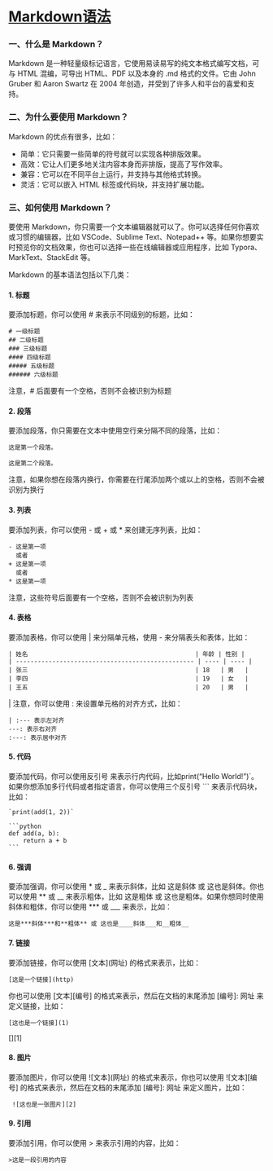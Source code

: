 # [Markdown语法](https://www.cnblogs.com/ynxiyan/p/17026453.html)

### 一、什么是 Markdown？

Markdown 是一种轻量级标记语言，它使用易读易写的纯文本格式编写文档，可与 HTML 混编，可导出 HTML、PDF 以及本身的 .md 格式的文件。它由 John Gruber 和 Aaron Swartz 在 2004 年创造，并受到了许多人和平台的喜爱和支持。

### 二、为什么要使用 Markdown？

Markdown 的优点有很多，比如：

- 简单：它只需要一些简单的符号就可以实现各种排版效果。
- 高效：它让人们更多地关注内容本身而非排版，提高了写作效率。
- 兼容：它可以在不同平台上运行，并支持与其他格式转换。
- 灵活：它可以嵌入 HTML 标签或代码块，并支持扩展功能。

### 三、如何使用 Markdown？

要使用 Markdown，你只需要一个文本编辑器就可以了。你可以选择任何你喜欢或习惯的编辑器，比如 VSCode、Sublime Text、Notepad++ 等。如果你想要实时预览你的文档效果，你也可以选择一些在线编辑器或应用程序，比如 Typora、MarkText、StackEdit 等。

Markdown 的基本语法包括以下几类：

#### 1. 标题
要添加标题，你可以使用 # 来表示不同级别的标题，比如：

```
# 一级标题
## 二级标题
### 三级标题
#### 四级标题
##### 五级标题
###### 六级标题
```

注意，# 后面要有一个空格，否则不会被识别为标题

#### 2. 段落

要添加段落，你只需要在文本中使用空行来分隔不同的段落，比如：

```
这是第一个段落。

这是第二个段落。
```

注意，如果你想在段落内换行，你需要在行尾添加两个或以上的空格，否则不会被识别为换行

#### 3. 列表
要添加列表，你可以使用 - 或 + 或 * 来创建无序列表，比如：

```
- 这是第一项
  或者
+ 这是第一项
  或者
* 这是第一项
```

  注意，这些符号后面要有一个空格，否则不会被识别为列表

#### 4. 表格
要添加表格，你可以使用 | 来分隔单元格，使用 - 来分隔表头和表体，比如：
```
| 姓名                                              | 年龄 | 性别 |
| ------------------------------------------------- | ---- | ---- |
| 张三                                              | 18   | 男   |
| 李四                                              | 19   | 女   |
| 王五                                              | 20   | 男   |
```
| 注意，你可以使用 : 来设置单元格的对齐方式，比如：

```
| :--- 表示左对齐 
---: 表示右对齐
:---: 表示居中对齐
```

#### 5. 代码

要添加代码，你可以使用反引号 来表示行内代码，比如print(“Hello World!”)`。如果你想添加多行代码或者指定语言，你可以使用三个反引号 ``` 来表示代码块，比如：
````
`print(add(1, 2))`

```python
def add(a, b):
    return a + b
```
````
#### 6. 强调
要添加强调，你可以使用 * 或 _ 来表示斜体，比如 这是斜体 或 这也是斜体。你也可以使用 ** 或 __ 来表示粗体，比如 这是粗体 或 这也是粗体。如果你想同时使用斜体和粗体，你可以使用 *** 或 ___ 来表示，比如：

```
这是***斜体***和**粗体** 或 这也是____斜体___和__粗体__
```

#### 7. 链接
要添加链接，你可以使用 \[文本](网址) 的格式来表示，比如：

```
[这是一个链接](http)
```

你也可以使用 \[文本][编号] 的格式来表示，然后在文档的末尾添加 [编号]: 网址 来定义链接，比如： 

```
[这也是一个链接](1)
```

[][1]

#### 8. 图片
要添加图片，你可以使用 \!\[文本](网址) 的格式来表示，你也可以使用 \!\[文本][编号] 的格式来表示，然后在文档的末尾添加 [编号]: 网址 来定义图片，比如：

```
 ![这也是一张图片][2]
```

#### 9. 引用

要添加引用，你可以使用 > 来表示引用的内容，比如：

```
>这是一段引用的内容
```
